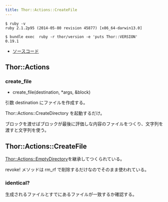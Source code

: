 ```yaml
---
title: Thor::Actions::CreateFile
---
```


```
$ ruby -v
ruby 2.1.2p95 (2014-05-80 revision 45877) [x86_64-darwin13.0]
```

```
$ bundle exec  ruby -r thor/version -e 'puts Thor::VERSION'
0.19.1
```

* [ソースコード](https://github.com/erikhuda/thor/blob/master/lib/thor/actions/create_file.rb)

Thor::Actions
---

### create_file

* create_file(destination, *args, &block)

引数 destination にファイルを作成する。

 Thor::Actions::CreateDirectory を起動するだけ。

ブロックを渡せばブロックが最後に評価しな内容のファイルをつくり、文字列を渡すと文字列を使う。

Thor::Actions::CreateFile
---

[Thor::Actions::EmptyDirectory](/thor/actions/empty_directory)を継承してつくられている。

revoke! メソッドは rm_rf で削除するだけなのでそのまま使われている。

### identical?

生成されるファイルとすでにあるファイルが一致するか確認する。
